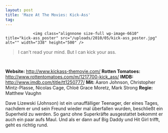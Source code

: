 ```yaml
---
layout: post
title: 'Maze At The Movies: Kick-Ass'
tag: 
---
```



                <img class="alignnone size-full wp-image-6610" title="kick-ass_poster" src="/uploads/2010/05/kick-ass_poster.jpg" alt="" width="338" height="500" />
<blockquote>I can't read your mind. But I can kick your ass.</blockquote>
<img class="alignnone size-full wp-image-5898" title="movie_review_5stars" src="/uploads/2010/02/movie_review_5stars.png" alt="" width="75" height="15" />
<p><strong> Website: </strong><a href="http://www.kickass-themovie.com/"><a href="http://www.kickass-themovie.com/">http://www.kickass-themovie.com/</a></a>
<strong>Rotten Tomatoes: </strong><a href="http://www.rottentomatoes.com/m/1217700-kick_ass/"><a href="http://www.rottentomatoes.com/m/1217700-kick_ass/">http://www.rottentomatoes.com/m/1217700-kick_ass/</a></a>
<strong>IMDB: </strong><a href="http://www.imdb.com/title/tt1250777/"><a href="http://www.imdb.com/title/tt1250777/">http://www.imdb.com/title/tt1250777/</a></a>
<strong>Mit: </strong>Aaron Johnson, Christopher Mintz-Plasse, Nicolas Cage, Chloë Grace Moretz, Mark Strong
<strong>Regie: </strong>Matthew Vaughn</p>
<p>Dave Lizewski (Johnson) ist ein unauffälliger Teenager, der eines Tages, nachdem er und sein Freund wieder mal überfallen wurden, beschließt ein Superheld zu werden. So ganz ohne Superkräfte ausgestattet bekommt er auch ein paar aufs Maul. Und als er dann auf Big Daddy und Hit Girl trifft, geht es richtig rund.</p>
            
